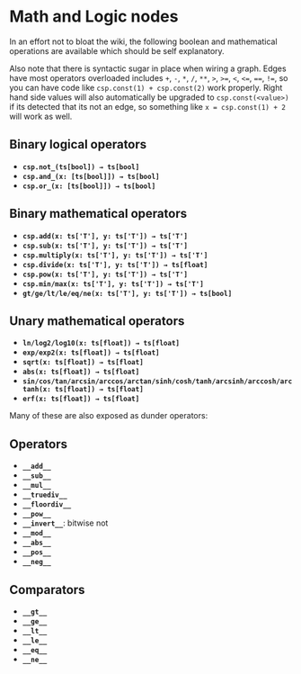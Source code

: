 # Math and Logic nodes

In an effort not to bloat the wiki, the following boolean and mathematical operations are available which should be self explanatory.

Also note that there is syntactic sugar in place when wiring a graph.
Edges have most operators overloaded includes `+`, `-`, `*`, `/`, `**`, `>`, `>=`, `<`, `<=`, `==`, `!=`, so you can have code like `csp.const(1) + csp.const(2)` work properly.
Right hand side values will also automatically be upgraded to `csp.const(<value>)` if its detected that its not an edge, so something like `x = csp.const(1) + 2` will work as well.

## Binary logical operators

- **`csp.not_(ts[bool]) → ts[bool]`**
- **`csp.and_(x: [ts[bool]]) → ts[bool]`**
- **`csp.or_(x: [ts[bool]]) → ts[bool]`**

## Binary mathematical operators

- **`csp.add(x: ts['T'], y: ts['T']) → ts['T']`**
- **`csp.sub(x: ts['T'], y: ts['T']) → ts['T']`**
- **`csp.multiply(x: ts['T'], y: ts['T']) → ts['T']`**
- **`csp.divide(x: ts['T'], y: ts['T']) → ts[float]`**
- **`csp.pow(x: ts['T'], y: ts['T']) → ts['T']`**
- **`csp.min/max(x: ts['T'], y: ts['T']) → ts['T']`**
- **`gt/ge/lt/le/eq/ne(x: ts['T'], y: ts['T']) → ts[bool]`**

## Unary mathematical operators

- **`ln/log2/log10(x: ts[float]) → ts[float]`**
- **`exp/exp2(x: ts[float]) → ts[float]`**
- **`sqrt(x: ts[float]) → ts[float]`**
- **`abs(x: ts[float]) → ts[float]`**
- **`sin/cos/tan/arcsin/arccos/arctan/sinh/cosh/tanh/arcsinh/arccosh/arctanh(x: ts[float]) → ts[float]`**
- **`erf(x: ts[float]) → ts[float]`**

Many of these are also exposed as dunder operators:

## Operators

- **`__add__`**
- **`__sub__`**
- **`__mul__`**
- **`__truediv__`**
- **`__floordiv__`**
- **`__pow__`**
- **`__invert__`**: bitwise not
- **`__mod__`**
- **`__abs__`**
- **`__pos__`**
- **`__neg__`**

## Comparators

- **`__gt__`**
- **`__ge__`**
- **`__lt__`**
- **`__le__`**
- **`__eq__`**
- **`__ne__`**
